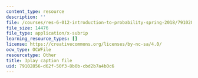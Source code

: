 ```yaml
---
content_type: resource
description: ''
file: /courses/res-6-012-introduction-to-probability-spring-2018/79102856d62f50f38b0bcbd2b7a4b0c6_mUxg3j_h5GM.vtt
file_size: 14476
file_type: application/x-subrip
learning_resource_types: []
license: https://creativecommons.org/licenses/by-nc-sa/4.0/
ocw_type: OCWFile
resourcetype: Other
title: 3play caption file
uid: 79102856-d62f-50f3-8b0b-cbd2b7a4b0c6
---
```

